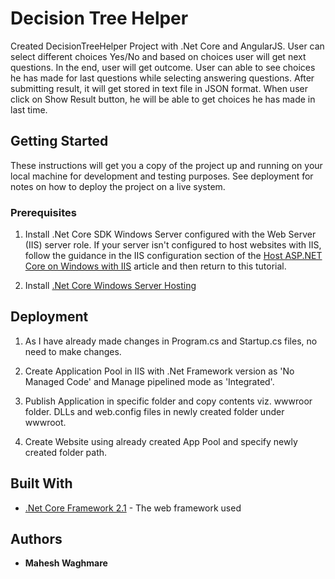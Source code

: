 # Decision Tree Helper

Created DecisionTreeHelper Project with .Net Core and AngularJS. User can select different choices Yes/No and based on choices user will get next questions. In the end, user will get outcome.
User can able to see choices he has made for last questions while selecting answering questions. After submitting result, it will get stored in text file in JSON format. When user click on Show Result button, he will be able to get choices he has made in last time.

## Getting Started

These instructions will get you a copy of the project up and running on your local machine for development and testing purposes. See deployment for notes on how to deploy the project on a live system.

### Prerequisites

1. Install .Net Core SDK
Windows Server configured with the Web Server (IIS) server role. If your server isn't configured to host websites with IIS, follow the guidance in the IIS configuration section of the [Host ASP.NET Core on Windows with IIS](https://docs.microsoft.com/en-us/aspnet/core/host-and-deploy/iis/?view=aspnetcore-3.1#iis-configuration) article and then return to this tutorial.

2. Install [.Net Core Windows Server Hosting](https://dotnet.microsoft.com/download/dotnet-core/thank-you/runtime-aspnetcore-3.1.1-windows-hosting-bundle-installer)

## Deployment

1. As I have already made changes in Program.cs and Startup.cs files, no need to make changes.

2. Create Application Pool in IIS with .Net Framework version as 'No Managed Code' and Manage pipelined mode as 'Integrated'.

3. Publish Application in specific folder and copy contents viz. wwwroor folder. DLLs and web.config files in newly created folder under wwwroot.

4. Create Website using already created App Pool and specify newly created folder path.

## Built With

* [.Net Core Framework 2.1](https://dotnet.microsoft.com/download/dotnet-core/2.1) - The web framework used

## Authors

* **Mahesh Waghmare**
